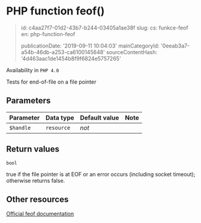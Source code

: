 PHP function feof()
===================

> id: c4aa27f7-01d2-43b7-b244-03405a1ae38f
> slug:
> 	cs: funkce-feof
> 	en: php-function-feof
> 
> publicationDate: '2019-09-11 10:04:03'
> mainCategoryId: '0eeab3a7-a54b-46db-a253-ca6100145648'
> sourceContentHash: '4d463aac1de1454b8f9f6824e5757265'

Availability in `PHP 4.0`

Tests for end-of-file on a file pointer


Parameters
--------------

| Parameter | Data type | Default value | Note |
|-----|-----|-----|-----|
| `$handle` | `resource` | *not* | |


Return values
----------------

`bool`

true if the file pointer is at EOF or an error occurs
(including socket timeout); otherwise returns false.

Other resources
------------

[Official feof documentation](https://www.php.net/manual/en/function.feof.php)
